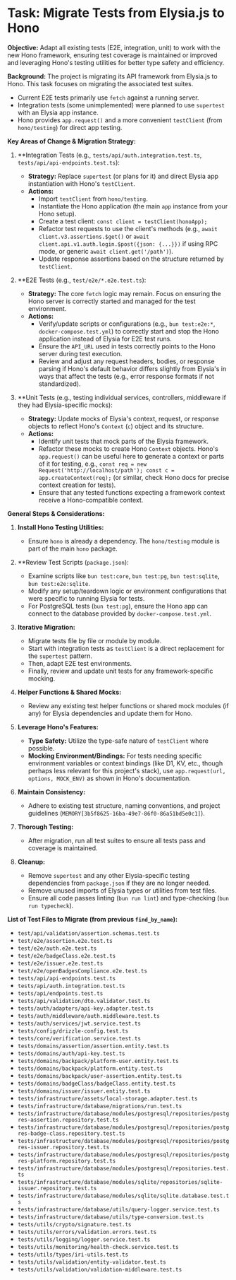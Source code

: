# Task: Migrate Tests from Elysia.js to Hono

**Objective:** Adapt all existing tests (E2E, integration, unit) to work with the new Hono framework, ensuring test coverage is maintained or improved and leveraging Hono's testing utilities for better type safety and efficiency.

**Background:**
The project is migrating its API framework from Elysia.js to Hono. This task focuses on migrating the associated test suites.

- Current E2E tests primarily use `fetch` against a running server.
- Integration tests (some unimplemented) were planned to use `supertest` with an Elysia app instance.
- Hono provides `app.request()` and a more convenient `testClient` (from `hono/testing`) for direct app testing.

**Key Areas of Change & Migration Strategy:**

1.  **Integration Tests (e.g., `tests/api/auth.integration.test.ts`, `tests/api/api-endpoints.test.ts`):
    *   **Strategy:** Replace `supertest` (or plans for it) and direct Elysia app instantiation with Hono's `testClient`.
    *   **Actions:**
        *   Import `testClient` from `hono/testing`.
        *   Instantiate the Hono application (the main `app` instance from your Hono setup).
        *   Create a test client: `const client = testClient(honoApp);`
        *   Refactor test requests to use the client's methods (e.g., `await client.v3.assertions.$get()` or `await client.api.v1.auth.login.$post({json: {...}})` if using RPC mode, or generic `await client.get('/path')`).
        *   Update response assertions based on the structure returned by `testClient`.

2.  **E2E Tests (e.g., `test/e2e/*.e2e.test.ts`):
    *   **Strategy:** The core `fetch` logic may remain. Focus on ensuring the Hono server is correctly started and managed for the test environment.
    *   **Actions:**
        *   Verify/update scripts or configurations (e.g., `bun test:e2e:*`, `docker-compose.test.yml`) to correctly start and stop the Hono application instead of Elysia for E2E test runs.
        *   Ensure the `API_URL` used in tests correctly points to the Hono server during test execution.
        *   Review and adjust any request headers, bodies, or response parsing if Hono's default behavior differs slightly from Elysia's in ways that affect the tests (e.g., error response formats if not standardized).

3.  **Unit Tests (e.g., testing individual services, controllers, middleware if they had Elysia-specific mocks):
    *   **Strategy:** Update mocks of Elysia's context, request, or response objects to reflect Hono's `Context` (`c`) object and its structure.
    *   **Actions:**
        *   Identify unit tests that mock parts of the Elysia framework.
        *   Refactor these mocks to create Hono `Context` objects. Hono's `app.request()` can be useful here to generate a context or parts of it for testing, e.g., `const req = new Request('http://localhost/path'); const c = app.createContext(req);` (or similar, check Hono docs for precise context creation for tests).
        *   Ensure that any tested functions expecting a framework context receive a Hono-compatible context.

**General Steps & Considerations:**

1.  **Install Hono Testing Utilities:**
    *   Ensure `hono` is already a dependency. The `hono/testing` module is part of the main `hono` package.

2.  **Review Test Scripts (`package.json`):
    *   Examine scripts like `bun test:core`, `bun test:pg`, `bun test:sqlite`, `bun test:e2e:sqlite`.
    *   Modify any setup/teardown logic or environment configurations that were specific to running Elysia for tests.
    *   For PostgreSQL tests (`bun test:pg`), ensure the Hono app can connect to the database provided by `docker-compose.test.yml`.

3.  **Iterative Migration:**
    *   Migrate tests file by file or module by module.
    *   Start with integration tests as `testClient` is a direct replacement for the `supertest` pattern.
    *   Then, adapt E2E test environments.
    *   Finally, review and update unit tests for any framework-specific mocking.

4.  **Helper Functions & Shared Mocks:**
    *   Review any existing test helper functions or shared mock modules (if any) for Elysia dependencies and update them for Hono.

5.  **Leverage Hono's Features:**
    *   **Type Safety:** Utilize the type-safe nature of `testClient` where possible.
    *   **Mocking Environment/Bindings:** For tests needing specific environment variables or context bindings (like D1, KV, etc., though perhaps less relevant for this project's stack), use `app.request(url, options, MOCK_ENV)` as shown in Hono's documentation.

6.  **Maintain Consistency:**
    *   Adhere to existing test structure, naming conventions, and project guidelines (`MEMORY[3b5f8625-16ba-49e7-86f0-86a51bd5e0c1]`).

7.  **Thorough Testing:**
    *   After migration, run all test suites to ensure all tests pass and coverage is maintained.

8.  **Cleanup:**
    *   Remove `supertest` and any other Elysia-specific testing dependencies from `package.json` if they are no longer needed.
    *   Remove unused imports of Elysia types or utilities from test files.
    *   Ensure all code passes linting (`bun run lint`) and type-checking (`bun run typecheck`).

**List of Test Files to Migrate (from previous `find_by_name`):**

*   `test/api/validation/assertion.schemas.test.ts`
*   `test/e2e/assertion.e2e.test.ts`
*   `test/e2e/auth.e2e.test.ts`
*   `test/e2e/badgeClass.e2e.test.ts`
*   `test/e2e/issuer.e2e.test.ts`
*   `test/e2e/openBadgesCompliance.e2e.test.ts`
*   `tests/api/api-endpoints.test.ts`
*   `tests/api/auth.integration.test.ts`
*   `tests/api/endpoints.test.ts`
*   `tests/api/validation/dto.validator.test.ts`
*   `tests/auth/adapters/api-key.adapter.test.ts`
*   `tests/auth/middleware/auth.middleware.test.ts`
*   `tests/auth/services/jwt.service.test.ts`
*   `tests/config/drizzle-config.test.ts`
*   `tests/core/verification.service.test.ts`
*   `tests/domains/assertion/assertion.entity.test.ts`
*   `tests/domains/auth/api-key.test.ts`
*   `tests/domains/backpack/platform-user.entity.test.ts`
*   `tests/domains/backpack/platform.entity.test.ts`
*   `tests/domains/backpack/user-assertion.entity.test.ts`
*   `tests/domains/badgeClass/badgeClass.entity.test.ts`
*   `tests/domains/issuer/issuer.entity.test.ts`
*   `tests/infrastructure/assets/local-storage.adapter.test.ts`
*   `tests/infrastructure/database/migrations/run.test.ts`
*   `tests/infrastructure/database/modules/postgresql/repositories/postgres-assertion.repository.test.ts`
*   `tests/infrastructure/database/modules/postgresql/repositories/postgres-badge-class.repository.test.ts`
*   `tests/infrastructure/database/modules/postgresql/repositories/postgres-issuer.repository.test.ts`
*   `tests/infrastructure/database/modules/postgresql/repositories/postgres-platform.repository.test.ts`
*   `tests/infrastructure/database/modules/postgresql/repositories.test.ts`
*   `tests/infrastructure/database/modules/sqlite/repositories/sqlite-issuer.repository.test.ts`
*   `tests/infrastructure/database/modules/sqlite/sqlite.database.test.ts`
*   `tests/infrastructure/database/utils/query-logger.service.test.ts`
*   `tests/infrastructure/database/utils/type-conversion.test.ts`
*   `tests/utils/crypto/signature.test.ts`
*   `tests/utils/errors/validation.errors.test.ts`
*   `tests/utils/logging/logger.service.test.ts`
*   `tests/utils/monitoring/health-check.service.test.ts`
*   `tests/utils/types/iri-utils.test.ts`
*   `tests/utils/validation/entity-validator.test.ts`
*   `tests/utils/validation/validation-middleware.test.ts`
